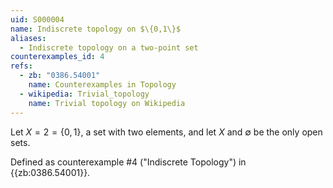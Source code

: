```yaml
---
uid: S000004
name: Indiscrete topology on $\{0,1\}$
aliases:
  - Indiscrete topology on a two-point set
counterexamples_id: 4
refs:
  - zb: "0386.54001"
    name: Counterexamples in Topology
  - wikipedia: Trivial_topology
    name: Trivial topology on Wikipedia
---
```


Let $X=2=\{0,1\}$, a set with two elements,
and let $X$ and $\emptyset$ be the only open sets.

Defined as counterexample #4 ("Indiscrete Topology")
in {{zb:0386.54001}}.

